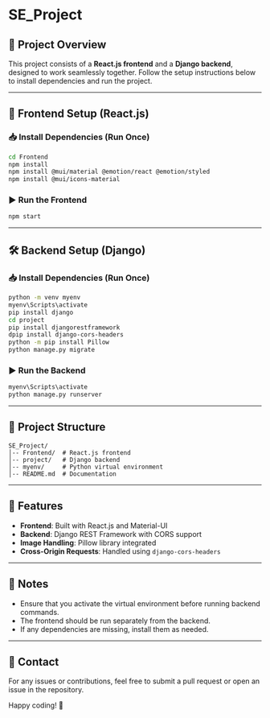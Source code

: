 # SE_Project

## 📌 Project Overview
This project consists of a **React.js frontend** and a **Django backend**, designed to work seamlessly together. Follow the setup instructions below to install dependencies and run the project.

---

## 🚀 Frontend Setup (React.js)

### 📥 Install Dependencies (Run Once)
```sh
cd Frontend
npm install 
npm install @mui/material @emotion/react @emotion/styled
npm install @mui/icons-material
```

### ▶️ Run the Frontend
```sh
npm start
```

---

## 🛠 Backend Setup (Django)

### 📥 Install Dependencies (Run Once)
```sh
python -m venv myenv
myenv\Scripts\activate
pip install django
cd project
pip install djangorestframework
dpip install django-cors-headers
python -m pip install Pillow
python manage.py migrate
```

### ▶️ Run the Backend
```sh
myenv\Scripts\activate
python manage.py runserver
```

---

## 📂 Project Structure
```
SE_Project/
│-- Frontend/  # React.js frontend
│-- project/   # Django backend
│-- myenv/     # Python virtual environment
│-- README.md  # Documentation
```

---

## 🌟 Features
- **Frontend**: Built with React.js and Material-UI
- **Backend**: Django REST Framework with CORS support
- **Image Handling**: Pillow library integrated
- **Cross-Origin Requests**: Handled using `django-cors-headers`

---

## 📌 Notes
- Ensure that you activate the virtual environment before running backend commands.
- The frontend should be run separately from the backend.
- If any dependencies are missing, install them as needed.

---

## 📧 Contact
For any issues or contributions, feel free to submit a pull request or open an issue in the repository.

Happy coding! 🚀
